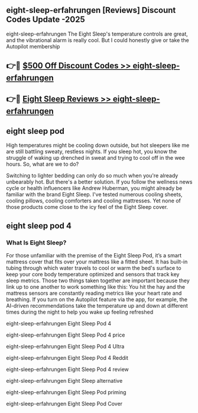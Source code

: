 ## eight-sleep-erfahrungen [Reviews​] Discount Codes Update -2025

eight-sleep-erfahrungen The Eight Sleep's temperature controls are great, and the vibrational alarm is really cool. But I could honestly give or take the Autopilot membership

## 👉🔴 [$500 Off Discount Codes >> eight-sleep-erfahrungen](http://download.freeplayer.one?title=eight-sleep-erfahrungen&ref=18-ES)

## 👉🔴 [Eight Sleep Reviews >> eight-sleep-erfahrungen](http://download.freeplayer.one?title=eight-sleep-erfahrungen&ref=18-ES)

## eight sleep pod

High temperatures might be cooling down outside, but hot sleepers like me are still battling sweaty, restless nights. If you sleep hot, you know the struggle of waking up drenched in sweat and trying to cool off in the wee hours. So, what are we to do?

Switching to lighter bedding can only do so much when you're already unbearably hot. But there's a better solution. If you follow the wellness news cycle or health influencers like Andrew Huberman, you might already be familiar with the brand Eight Sleep. I've tested numerous cooling sheets, cooling pillows, cooling comforters and cooling mattresses. Yet none of those products come close to the icy feel of the Eight Sleep cover.

## eight sleep pod 4

### What Is Eight Sleep?

For those unfamiliar with the premise of the Eight Sleep Pod, it’s a smart mattress cover that fits over your mattress like a fitted sheet. It has built-in tubing through which water travels to cool or warm the bed's surface to keep your core body temperature optimized and sensors that track key sleep metrics. Those two things taken together are important because they link up to one another to work something like this: You hit the hay and the mattress sensors are constantly reading metrics like your heart rate and breathing. If you turn on the Autopilot feature via the app, for example, the AI-driven recommendations take the temperature up and down at different times during the night to help you wake up feeling refreshed

eight-sleep-erfahrungen Eight Sleep Pod 4

eight-sleep-erfahrungen Eight Sleep Pod 4 price

eight-sleep-erfahrungen Eight Sleep Pod 4 Ultra

eight-sleep-erfahrungen Eight Sleep Pod 4 Reddit

eight-sleep-erfahrungen Eight Sleep Pod 4 review

eight-sleep-erfahrungen Eight Sleep alternative

eight-sleep-erfahrungen Eight Sleep Pod priming

eight-sleep-erfahrungen Eight Sleep Pod Cover